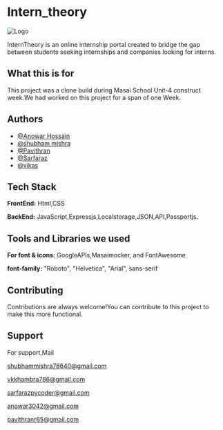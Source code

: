 # Intern_theory

![Logo](https://assets.interntheory.com/creative/logo.png)

InternTheory is an online internship portal created to bridge the gap between students seeking internships and companies looking for interns.

## What this is for

This project was a clone build during Masai School Unit-4 construct week.We had worked on this project for a span of one Week.


## Authors
- [@Anowar Hossain](https://github.com/anowar265)
- [@shubham mishra](https://github.com/78640sam)
- [@Pavithran](https://github.com/pavithran-paviii)
- [@Sarfaraz](https://github.com/Sarfaraz0730)
- [@vikas](https://github.com/vkkhambra786)

## Tech Stack

**FrontEnd:** Html,CSS

**BackEnd:** JavaScript,Expressjs,Localstorage,JSON,API,Passportjs.

## Tools and Libraries we used

**For font & icons:** GoogleAPIs,Masaimocker, and FontAwesome

**font-family:** "Roboto", "Helvetica", "Arial", sans-serif

## Contributing

Contributions are always welcome!You can contribute to this project to make this more functional.

## Support

For support,Mail  

shubhammishra78640@gmail.com

vkkhambra786@gmail.com

sarfarazpycoder@gmail.com

anowar3042@gmail.com

pavithranr65@gmail.com
